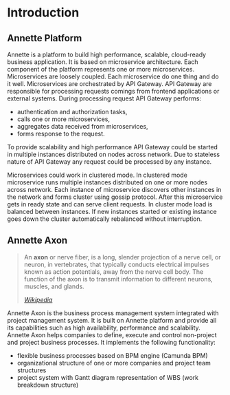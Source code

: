 

# Introduction

## Annette Platform

Annette is a platform to build high performance, scalable, cloud-ready business application. It is based on microservice architecture. Each component of the platform represents one or more microservices. Microservices are loosely coupled. Each microservice do one thing and do it well.  Microservices are orchestrated by API Gateway. API Gateway are responsible for processing requests comings from frontend applications or external systems. During processing request API Gateway performs:
 * authentication and authorization tasks,
 * calls one or more microservices,
 * aggregates data received from microservices,
 * forms response to the request. 

To provide scalability and high performance API Gateway could be started in multiple instances distributed on nodes across network. Due to stateless nature of API Gateway any request could be processed by any instance.

Microservices could work in clustered mode. In clustered mode microservice runs multiple instances distributed on one or more nodes across network. Each instance of microservice discovers other instances in the network and forms cluster using gossip protocol. After this microservice gets in ready state and can serve client requests. In cluster mode load is balanced between instances. If new instances started or existing instance goes down the cluster automatically rebalanced without interruption.  


## Annette Axon

> An **axon** or nerve fiber, is a long, slender projection of a nerve cell, or neuron, in vertebrates, that typically conducts electrical impulses known as action potentials, away from the nerve cell body. The function of the axon is to transmit information to different neurons, muscles, and glands.
>
> [*Wikipedia*](https://en.wikipedia.org/wiki/Axon)

Annette Axon is the business process management system integrated with project management system. It is built on Annette platform and provide all its capabilities such as high availability, performance and scalability.
Annette Axon helps companies to define, execute and control non-project and project business processes. 
It implements the following functionality:

* flexible business processes based on BPM engine (Camunda BPM)
* organizational structure of one or more companies and project team structures
* project system with Gantt diagram representation of WBS (work breakdown structure)

